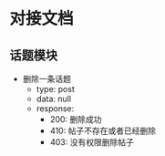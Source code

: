 # 对接文档

## 话题模块
- 删除一条话题
	+ type: post
	+ data: null
	+ response:
		- 200: 删除成功
		- 410: 帖子不存在或者已经删除
		- 403: 没有权限删除帖子
